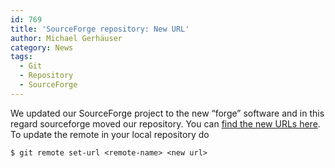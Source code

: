 ```yaml
---
id: 769
title: 'SourceForge repository: New URL'
author: Michael Gerhäuser
category: News
tags:
  - Git
  - Repository
  - SourceForge
---
```

We updated our SourceForge project to the new &#8220;forge&#8221; software and in this regard sourceforge moved our repository. You can [find the new URLs here](https://sourceforge.net/p/jsxgraph/code/). To update the remote in your local repository do
  
`$ git remote set-url <remote-name> <new url>`